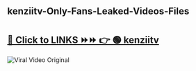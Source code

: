 
 ## kenziitv-Only-Fans-Leaked-Videos-Files

# <h2><a href="https://mediaupload.pro?kenziitv">🔗 Click to LINKS ⏩⏩ 👉 🟢 kenziitv </a></h2>

<a href="https://mediaupload.pro?kenziitv" rel="nofollow" data-target="animated-image.originalLink"><img src="https://i.ibb.co.com/xMMVF88/686577567.gif" alt="Viral Video Original" style="max-width: 100%; display: inline-block;" data-target="animated-image.originalImage"></a>